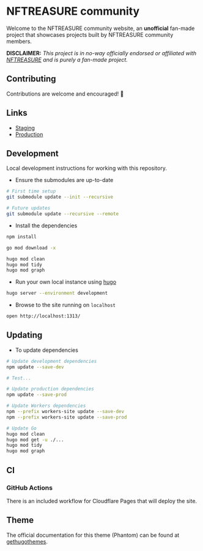 # NFTREASURE community

Welcome to the NFTREASURE community website, an **unofficial** fan-made project that showcases projects built by NFTREASURE community members.

**DISCLAIMER:** _This project is in no-way officially endorsed or affiliated with [NFTREASURE](https://nftreasure.com/) and is purely a fan-made project._

## Contributing

Contributions are welcome and encouraged! 🥳

## Links

- [Staging](https://staging.nftreasure.community)
- [Production](https://nftreasure.community)

## Development

Local development instructions for working with this repository.

- Ensure the submodules are up-to-date

```bash
# First time setup
git submodule update --init --recursive

# Future updates
git submodule update --recursive --remote
```

- Install the dependencies

```bash
npm install

go mod download -x

hugo mod clean
hugo mod tidy
hugo mod graph
```

- Run your own local instance using [hugo](https://gohugo.io)

```bash
hugo server --environment development
```

- Browse to the site running on `localhost`

```bash
open http://localhost:1313/
```

## Updating

- To update dependencies

```bash
# Update development dependencies
npm update --save-dev

# Test...

# Update production dependencies
npm update --save-prod

# Update Workers dependencies
npm --prefix workers-site update --save-dev
npm --prefix workers-site update --save-prod

# Update Go
hugo mod clean
hugo mod get -u ./...
hugo mod tidy
hugo mod graph
```

## CI

### GitHub Actions

There is an included workflow for Cloudflare Pages that will deploy the site.

## Theme

The official documentation for this theme (Phantom) can be found at [gethugothemes](https://docs.gethugothemes.com/phantom).
